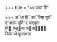 +++
title = "०४ अधा हि"

+++
अ᳓धा हि᳓ का᳓विया युवं᳓  
द᳓क्षस्य पूर्भि᳓र् अद्भुता  
नि᳓ केतु᳓ना ज᳓नानां᳐  
चिके᳓थे पूतदक्षसा